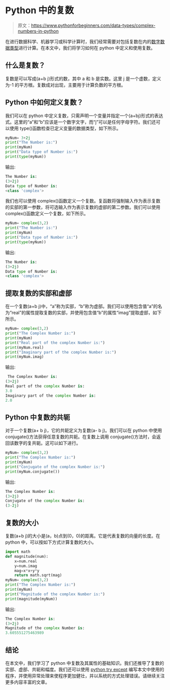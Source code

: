 # Python 中的复数

> 原文：<https://www.pythonforbeginners.com/data-types/complex-numbers-in-python>

在进行数据科学、机器学习或科学计算时，我们经常需要对包括复数在内的[数字数据类型](https://www.pythonforbeginners.com/basics/numeric-types-python)进行计算。在本文中，我们将学习如何在 python 中定义和使用复数。

## 什么是复数？

复数是可以写成(a+b j)形式的数，其中 a 和 b 是实数。这里 j 是一个虚数，定义为-1 的平方根。复数成对出现，主要用于计算负数的平方根。

## Python 中如何定义复数？

我们可以在 python 中定义复数，只需声明一个变量并指定一个(a+bj)形式的表达式。这里的“a”和“b”应该是一个数字文字，而“j”可以是任何字母字符。我们还可以使用 type()函数检查已定义变量的数据类型，如下所示。

```py
myNum= 3+2j
print("The Number is:")
print(myNum)
print("Data type of Number is:")
print(type(myNum))
```

输出:

```py
The Number is:
(3+2j)
Data type of Number is:
<class 'complex'>
```

我们也可以使用 complex()函数定义一个复数。复函数将强制输入作为表示复数的实部的第一参数，将可选输入作为表示复数的虚部的第二参数。我们可以使用 complex()函数定义一个复数，如下所示。

```py
myNum= complex(3,2)
print("The Number is:")
print(myNum)
print("Data type of Number is:")
print(type(myNum))
```

输出:

```py
The Number is:
(3+2j)
Data type of Number is:
<class 'complex'>
```

## 提取复数的实部和虚部

在一个复数(a+b j)中，“a”称为实部，“b”称为虚部。我们可以使用包含值“a”的名为“real”的属性提取复数的实部，并使用包含值“b”的属性“imag”提取虚部，如下所示。

```py
myNum= complex(3,2)
print("The Complex Number is:")
print(myNum)
print("Real part of the complex Number is:")
print(myNum.real)
print("Imaginary part of the complex Number is:")
print(myNum.imag)
```

输出:

```py
 The Complex Number is:
(3+2j)
Real part of the complex Number is:
3.0
Imaginary part of the complex Number is:
2.0
```

## Python 中复数的共轭

对于一个复数(a+ b j)，它的共轭定义为复数(a- b j)。我们可以在 python 中使用 conjugate()方法获得任意复数的共轭。在复数上调用 conjugate()方法时，会返回该数字的复共轭。这可以如下进行。

```py
myNum= complex(3,2)
print("The Complex Number is:")
print(myNum)
print("Conjugate of the complex Number is:")
print(myNum.conjugate())
```

输出:

```py
The Complex Number is:
(3+2j)
Conjugate of the complex Number is:
(3-2j)
```

## 复数的大小

复数(a+b j)的大小是(a，b)点到(0，0)的距离。它是代表复数的向量的长度。在 python 中，可以按如下方式计算复数的大小。

```py
import math
def magnitude(num):
    x=num.real
    y=num.imag
    mag=x*x+y*y
    return math.sqrt(mag)
myNum= complex(3,2)
print("The Complex Number is:")
print(myNum)
print("Magnitude of the complex Number is:")
print(magnitude(myNum))
```

输出:

```py
The Complex Number is:
(3+2j)
Magnitude of the complex Number is:
3.605551275463989
```

## 结论

在本文中，我们学习了 python 中复数及其属性的基础知识。我们还推导了复数的实部、虚部、共轭和幅度。我们还可以使用 [python try except](https://www.pythonforbeginners.com/error-handling/python-try-and-except) 编写本文中使用的程序，并使用异常处理来使程序更加健壮，并以系统的方式处理错误。请继续关注更多内容丰富的文章。